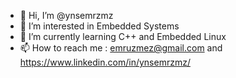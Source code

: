 - 👋 Hi, I’m @ynsemrzmz
- 👀 I’m interested in Embedded Systems
- 🌱 I’m currently learning C++ and Embedded Linux
- 📫 How to reach me : emruzmez@gmail.com and https://www.linkedin.com/in/ynsemrzmz/

<!---
ynsemrzmz/ynsemrzmz is a ✨ special ✨ repository because its `README.md` (this file) appears on your GitHub profile.
You can click the Preview link to take a look at your changes.
--->
